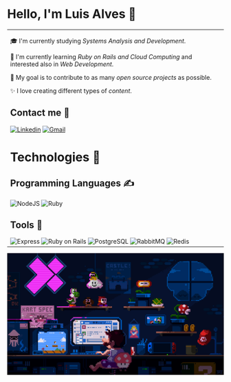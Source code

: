# Hello, I'm Luis Alves 👋

<table> 
<td valign="center"> 
  
  🎓 I'm currently studying *Systems Analysis and Development*.

🌱 I'm currently learning _Ruby on Rails and Cloud Computing_ and interested also in _Web Development_.

🎯 My goal is to contribute to as many _open source projects_ as possible.

✨ I love creating different types of _content_.

## Contact me 📲

[![Linkedin](https://img.shields.io/badge/LinkedIn-0077B5?style=for-the-badge&logo=linkedin&logoColor=white)](https://www.linkedin.com/in/luis-alves-8380b8268/)
[![Gmail](https://img.shields.io/badge/Gmail-D14836?style=for-the-badge&logo=gmail&logoColor=white)](mailto:alves.luis.3002@gmail.com)<br/>

# Technologies 🚀

## Programming Languages ✍️

<img alt="NodeJS" src="https://img.shields.io/badge/Node.js-43853D?style=for-the-badge&logo=node.js&logoColor=white"/>
<img alt="Ruby" src="https://img.shields.io/badge/Ruby-CC342D?style=for-the-badge&logo=ruby&logoColor=white"/>

<br/>

## Tools 🔧

<img alt="Express" src="https://img.shields.io/badge/Express.js-404D59?style=for-the-badge"/>
<img alt="Ruby on Rails" src="https://img.shields.io/badge/Ruby_on_Rails-CC0000?style=for-the-badge&logo=ruby-on-rails&logoColor=white"/>
<img alt="PostgreSQL" src="https://img.shields.io/badge/PostgreSQL-316192?style=for-the-badge&logo=postgresql&logoColor=white"/>
<img alt="RabbitMQ" src="https://img.shields.io/badge/rabbitmq-%23FF6600.svg?&style=for-the-badge&logo=rabbitmq&logoColor=white"/>
<img alt="Redis" src="https://img.shields.io/badge/redis-%23DD0031.svg?&style=for-the-badge&logo=redis&logoColor=white"/>

<br/>

</td>
</table>

<img src="img/mario.gif" alt="Mario Coding">
